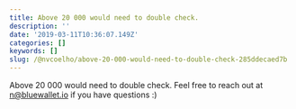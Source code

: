 ```yaml
---
title: Above 20 000 would need to double check.
description: ''
date: '2019-03-11T10:36:07.149Z'
categories: []
keywords: []
slug: /@nvcoelho/above-20-000-would-need-to-double-check-285ddecaed7b
---
```


Above 20 000 would need to double check. Feel free to reach out at n@bluewallet.io if you have questions :)